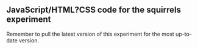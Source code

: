 ## JavaScript/HTML?CSS code for the squirrels experiment

Remember to pull the latest version of this experiment for the most up-to-date version.
